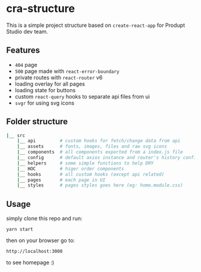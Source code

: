 # cra-structure

This is a simple project structure based on `create-react-app` for Produpt Studio dev team.

## Features

- `404` page
- `500` page made with `react-error-boundary`
- private routes with `react-router` v6
- loading overlay for all pages
- loading state for buttons
- custom `react-query` hooks to separate api files from ui
- `svgr` for using svg icons

## Folder structure

```bash
|__ src
    |__ api         # custom hooks for fetch/change data from api
    |__ assets      # fonts, images, files and raw svg icons
    |__ components  # all components exported from a index.js file
    |__ config      # default axios instance and router's history config
    |__ helpers     # some simple functions to help DRY
    |__ HOC         # higer order components
    |__ hooks       # all custom hooks (except api related)
    |__ pages       # each page in UI
    |__ styles      # pages styles goes here (eg: home.module.css)
```

## Usage

simply clone this repo and run:

```
yarn start
```

then on your browser go to:

```
http://localhost:3000
```

to see homepage :)
